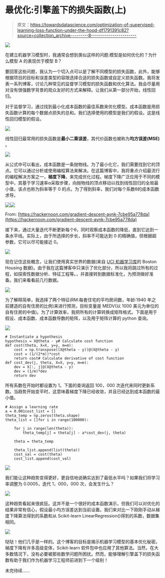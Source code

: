 # 最优化:引擎盖下的损失函数(上)

> 原文：<https://towardsdatascience.com/optimization-of-supervised-learning-loss-function-under-the-hood-df1791391c82?source=collection_archive---------8----------------------->

![](img/b99dbffa217eceede38ff75d2f540152.png)

在建立机器学习模型时，我通常会想到类似这样的问题:模型是如何优化的？为什么模型 A 的表现优于模型 B？

要回答这些问题，我认为一个切入点可以是了解不同模型的损失函数，此外，能够根据项目的目标和误差类型的容限选择合适的损失函数或自定义损失函数。我将发表一系列博客，讨论几种常见的监督学习模型的损失函数和优化算法。我会尽量用对没有很强数学背景的观众友好的方式来解释。让我们从第一部分开始，线性回归。

对于监督学习，通过找到最小化成本函数的最佳系数来优化模型。成本函数是用损失函数计算的每个数据点损失的总和。我们选择使用的模型是我们的假设。这是线性回归模型的假设。

![](img/a9dea5cd2a69335ab5c5806fe5f9e0d4.png)

线性回归最常用的损失函数是**最小二乘误差**，其代价函数也被称为**均方误差(MSE)** 。

![](img/09c39f45720eeb6e662a6381c9415a2f.png)

从公式中可以看出，成本函数是一条抛物线。为了最小化它，我们需要找到它的顶点。它可以通过分析或使用编程算法来解决。在这篇博客中，我将重点介绍最流行的编程解决方案之一，**梯度下降**，来完成优化过程。梯度下降广泛应用于不同的模型中，其基于学习速率α采取步骤，向抛物线的顶点移动以找到线性回归的全局最小值，该点也称为斜率等于 0 的点。为了得到斜率，我们对每个系数θ的成本函数求导。

![](img/3e0190bc88011e432642bab04090b891.png)![](img/3261cd0d993540a48da243bc3b8162e5.png)

From: [https://hackernoon.com/gradient-descent-aynk-7cbe95a778da](https://hackernoon.com/gradient-descent-aynk-7cbe95a778da)

接下来，通过大量迭代不断更新每个θ，同时观察成本函数的降低，直到它达到一条水平线。实际上，由于所选择的步长，斜率不可能达到 0 的精确值，但根据超参数，它可以尽可能接近 0。

![](img/c6cfec9be7ae0214ece2228fdd3a5c28.png)

现在记住这些概念，让我们使用真实世界的数据(来自 [UCI 机器学习库](https://archive.ics.uci.edu/ml/machine-learning-databases/housing/)的 Boston Housing 数据)。由于我在这篇博客中只演示了优化部分，所以我将跳过所有的过程，如探索性数据分析、特征工程等。，并直接转到数据标准化，为预测做好准备。我们来看看前几行数据。

![](img/a94c45607289d58fc6ba5212d0248ef0.png)

为了解释简单，我选择了两个特征(RM:每套住宅的平均房间数，年龄:1940 年之前建造的自有住房的比例)来进行预测，目标变量是 MEDV(以 1000 美元为单位的自有住房的中值)。为了计算效率，我把所有的计算转换成矩阵格式。下面是用于假设、成本函数、成本函数导数的矩阵，以及用于矩阵计算的 python 查询。

![](img/a0c98fb4b22a07a37b1e37233225e988.png)

```
# Instantiate a hypothesis
hypothesis = X@theta - y# Calculate cost function
def cost(theta, X=X, y=y, m=m):
    cost = np.transpose((X@theta - y))@(X@theta - y)
    cost = (1/(2*m))*cost
    return cost# Calculate derivative of cost function
def cost_dev(j, theta, X=X, y=y, m=m):
    dev = X[:, j]@(X@theta - y)
    dev = (1/m)*dev
    return dev
```

所有系数在开始时都设置为 1。下面的查询返回 100，000 次迭代来同时更新系数。当趋势开始变平时，这意味着梯度下降已经收敛，并且已经达到成本函数的最小值。

```
# Assign a learning rate
a = 0.001cost_list = []
theta_temp = np.zeros(theta.shape)
theta_list = []for i in range(100000):

    for j in range(len(theta)):
        theta_temp[j] = theta[j] - a*cost_dev(j, theta)

    theta = theta_temp        

    theta_list.append(list(theta))
    cost_val = cost(theta)
    cost_list.append(cost_val)
```

![](img/b3669762fda34f9a3ef87e7460a107d8.png)

我们能让这种趋势变得更好，更自信地说确实达到了最低水平吗？如果我们将学习率调整为 0.0005，迭代 1，000，000 次，会发生什么？

![](img/5811e33734f88bc2b814911061aa6c0d.png)

这种趋势看起来很疯狂。这并不是一个很好的成本函数演示，但我们可以对优化的结果非常有信心，假设最小均方误差达到当前设置。我们来对比一下刚刚手动从梯度下降算法得到的系数和从 Scikit-learn LinearRegression()得到的系数，数据集相同。

![](img/baadcb4d8c1774a6ab0cb4ee9409691e.png)

哒哒！他们几乎是一样的。这个博客的目标是揭示机器学习模型的基本优化秘密。梯度下降有许多高级变体，Scikit-learn 软件包中也应用了其他算法。当然，在大多数情况下，没有必要被那些数学问题所困扰。然而，能够理解引擎盖下的损失函数有助于我们作为机器学习工程师前进到下一个级别！

未完待续……